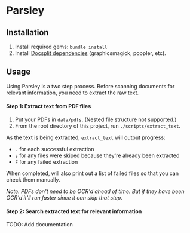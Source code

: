 # Parsley

## Installation

1. Install required gems: `bundle install`
2. Install [Docsplit dependencies](http://documentcloud.github.io/docsplit) (graphicsmagick, poppler, etc).

## Usage
Using Parsley is a two step process. Before scanning documents for relevant
information, you need to extract the raw text.

#### Step 1: Extract text from PDF files

1. Put your PDFs in `data/pdfs`. (Nested file structure not supported.)
2. From the root directory of this project, run `./scripts/extract_text`.

As the text is being extracted, `extract_text` will output progress:
* `.` for each successful extraction
* `s` for any files were skiped because they're already been extracted
* `F` for any failed extraction

When completed, will also print out a list of failed files so that you can
check them manually.

_Note: PDFs don't need to be OCR'd ahead of time. But if they have been OCR'd
it'll run faster since it can skip that step._

#### Step 2: Search extracted text for relevant information

TODO: Add documentation
